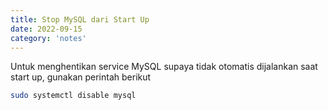 ```yaml
---
title: Stop MySQL dari Start Up
date: 2022-09-15
category: 'notes'
---
```


Untuk menghentikan service MySQL supaya tidak otomatis dijalankan saat 
start up, gunakan perintah berikut

```bash
sudo systemctl disable mysql
```